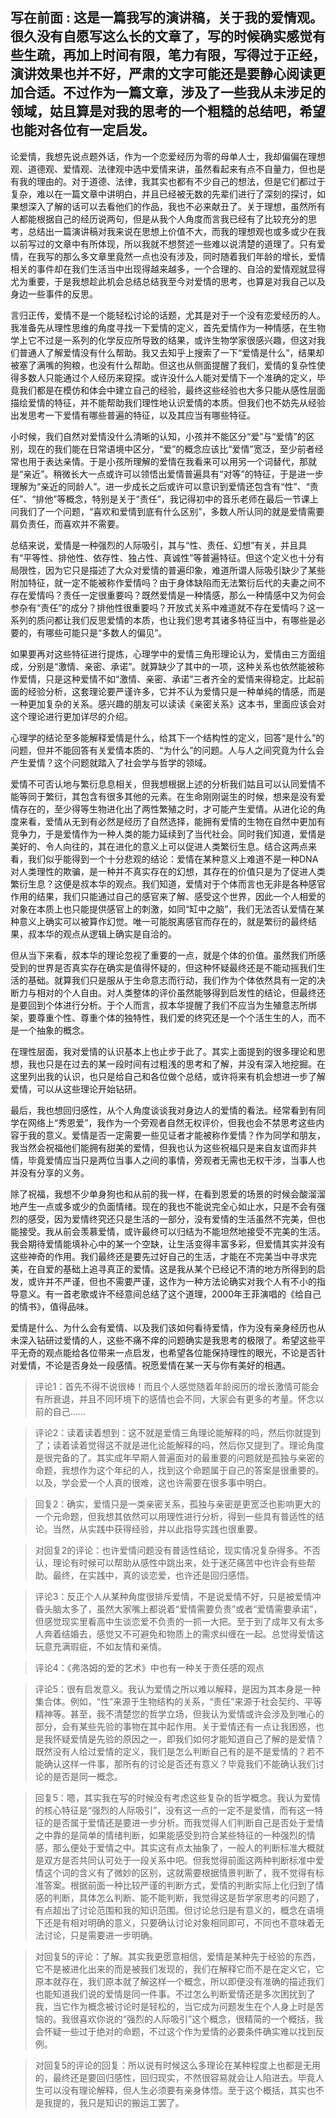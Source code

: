写在前面
: 这是一篇我写的演讲稿，关于我的爱情观。很久没有自愿写这么长的文章了，写的时候确实感觉有些生疏，再加上时间有限，笔力有限，写得过于正经，演讲效果也并不好，严肃的文字可能还是要静心阅读更加合适。不过作为一篇文章，涉及了一些我从未涉足的领域，姑且算是对我的思考的一个粗糙的总结吧，希望也能对各位有一定启发。
----------
论爱情，我想先说点题外话，作为一个恋爱经历为零的母单人士，我却偏偏在理想观、道德观、爱情观、法律观中选中爱情来讲，虽然看起来有点不自量力，但也是有我的理由的。对于道德、法律，我其实也都有不少自己的想法，但是它们都过于复杂，难以在一篇文章中讲明白，并且已经被无数的先辈们进行了深刻的探讨，如果想深入了解的话可以去看他们的作品，我也不必来献丑了。关于理想，虽然所有人都能根据自己的经历说两句，但是从我个人角度而言我已经有了比较充分的思考，总结出一篇演讲稿对我来说在思想上价值不大，而我的理想观也或多或少在我以前写过的文章中有所体现，所以我就不想赘述一些难以说清楚的道理了。只有爱情，在我写的那么多文章里竟然一点也没有涉及，同时随着我们年龄的增长，爱情相关的事件却在我们生活当中出现得越来越多，一个合理的、自洽的爱情观就显得尤为重要，于是我想趁此机会总结总结我至今对爱情的思考，也算是对我自己以及身边一些事件的反思。

言归正传，爱情不是一个能轻松讨论的话题，尤其是对于一个没有恋爱经历的人。我准备先从理性思维的角度寻找一下爱情的定义，首先爱情作为一种情感，在生物学上它不过是一系列的化学反应所导致的结果，或许生物学家很感兴趣，但这对我们普通人了解爱情没有什么帮助。我又去知乎上搜索了一下“爱情是什么”，结果却被塞了满嘴的狗粮，也没有什么帮助。但这也从侧面提醒了我们，爱情的复杂性使得多数人只能通过个人经历来窥探。或许没什么人能对爱情下一个准确的定义，毕竟我们都是在模仿和体会中建立自己的经验，最终这些经验也大多只能从感性层面描绘爱情的特征，并不能帮助我们理性地认识爱情的本质。但我们也不妨先从经验出发思考一下爱情有哪些普遍的特征，以及其应当有哪些特征。

小时候，我们自然对爱情没什么清晰的认知，小孩并不能区分“爱”与“爱情”的区别，现在的我们能在日常语境中区分，“爱”的概念应该比“爱情”宽泛，至少前者经常也用于表达亲情。于是小孩所理解的爱情在我看来可以用另一个词替代，那就是“亲近”。稍微长大一点或许可以领悟出爱情普遍具有“对等”的特征，于是进一步理解为“亲近的同龄人”。进一步成长之后或许可以意识到爱情还包含有“性”、“责任”、“排他”等概念，特别是关于“责任”，我记得初中的音乐老师在最后一节课上问我们了一个问题，“喜欢和爱情到底有什么区别”，多数人所认同的就是爱情需要肩负责任，而喜欢并不需要。

总结来说，爱情是一种强烈的人际吸引，其与“性、责任、幻想”有关，并且具有“平等性、排他性、依存性、独占性、真诚性”等普遍特征。但这个定义也十分有局限性，因为它只是描述了大众对爱情的普遍印象，难道所谓人际吸引缺少了某些附加特征，就一定不能被称作爱情吗？由于身体缺陷而无法繁衍后代的夫妻之间不存在爱情吗？责任一定很重要吗？既然爱情是一种情感，那么一种情感中又为何会参杂有“责任”的成分？排他性很重要吗？开放式关系中难道就不存在爱情吗？这一系列的质问都让我们反思爱情的本质，也让我们思考其诸多特征当中，有哪些是必要的，有哪些可能只是“多数人的偏见”。

如果要再对这些特征进行提炼，心理学中的爱情三角形理论认为，爱情由三方面组成，分别是“激情、亲密、承诺”。就算缺少了其中的一项，这种关系也依然能被称作爱情，只是这种爱情不如“激情、亲密、承诺”三者齐全的爱情来得稳定。比起前面的经验分析，这套理论要严谨许多，它并不认为爱情只是一种单纯的情感，而是一种更加复杂的关系。感兴趣的朋友可以读读《亲密关系》这本书，里面应该会对这个理论进行更加详尽的介绍。

心理学的结论至多能解释爱情是什么，给其下一个结构性的定义，回答“是什么”的问题，但并不能回答有关爱情本质的、“为什么”的问题。人与人之间究竟为什么会产生爱情？这个问题就踏入了社会学与哲学的领域。

爱情不可否认地与繁衍息息相关，但我想根据上述的分析我们姑且可以认同爱情不能等同于繁衍，其包含有很多其他的元素。在生命刚刚诞生的时候，想来是没有爱情存在的，至少得等生物进化出了两性繁殖之时，才可能产生爱情。从进化论的角度来看，爱情从无到有必然是经历了自然选择，能拥有爱情的生物在自然中更加有竞争力，于是爱情作为一种人类的能力延续到了当代社会。同时我们知道，爱情是美好的、令人向往的，其在进化的意义上可以促进人类繁衍生息。结合这两点来看，我们似乎能得到一个十分悲观的结论：爱情在某种意义上难道不是一种DNA对人类理性的欺骗，是一种并不真实存在的幻想，其存在的价值只是为了促进人类繁衍生息？这便是叔本华的观点。我们知道，爱情对于个体而言也无非是各种感官作用的结果，我们只能通过自己的感官来了解、感受这个世界，因此一个人相爱的对象在本质上也只能提供感官上的刺激，如同“缸中之脑”，我们无法否认爱情在某种意义上确实可以被算作幻觉。唯一可能脱离感官而存在的，就是繁衍的最终结果，叔本华的观点从逻辑上确实是自洽的。

但从当下来看，叔本华的理论忽视了重要的一点，就是个体的价值。虽然我们所感受到的世界是否真实存在确实是值得怀疑的，但这种怀疑最终还是不能动摇我们生活的基础。就算我们只是服从于生命意志而行动，我们作为个体依然具有一定的决断力与相对的个人自由。对人类整体的评价虽然能够得到启发性的结论，但最终还是要回到个体进行分析。于个人而言，叔本华提醒了我们不应当为生殖意志所绑架，要尊重个性、尊重个体的独特性，我们爱的终究还是一个个活生生的人，而不是一个抽象的概念。

在理性层面，我对爱情的认识基本上也止步于此了。其实上面提到的很多理论和思想，我也只是在过去的某一段时间有过粗浅的思考和了解，并没有深入地挖掘。在这里列出我的认识，也只是给自己和各位做个总结，或许将来有机会想进一步了解爱情，可以从这些理论开始钻研。

最后，我也想回归感性，从个人角度谈谈我对身边人的爱情的看法。经常看到有同学在网络上“秀恩爱”，我作为一个旁观者自然无权评价，但我也会不禁思考这些内容于我的意义。爱情是否一定需要一些见证者才能被称作爱情？作为同学和朋友，我当然会祝福他们能拥有甜美的爱情，但我也认为这些祝福只是来自友谊而非共情，毕竟爱情应当只是两位当事人之间的事情，旁观者无需也无权干涉，当事人也并没有分享的义务。

除了祝福，我想不少单身狗也和从前的我一样，在看到恩爱的场景的时候会酸溜溜地产生一点或多或少的负面情绪。现在的我也不能说完全心如止水，只是不会有强烈的感受，因为爱情终究还只是生活的一部分，没有爱情的生活虽然不完美，但也能接受。我从前会羡慕爱情，或许最终可以归结为不能坦然地接受不完美的生活。我会期待爱情能填补心中的某一个空缺，让生活变得丰富多彩，但爱情其实并没有这些神奇的作用。我们最终还是要先过好自己的生活，才能在不完美当中寻求完美，在自爱的基础上追寻真正的爱情。这是我从某个已经记不清的地方所得到的启发，或许并不严谨，但也不需要严谨，这作为一种方法论确实对我个人有不小的指导意义。有一首老歌或许不经意间总结了这个道理，2000年王菲演唱的《给自己的情书》，值得品味。

爱情是什么、为什么会有爱情、以及我们该如何看待爱情，作为没有亲身经历也从未深入钻研过爱情的人，这些不痛不痒的问题确实是我思考的极限了。希望这些平平无奇的观点能给各位带来一点启发，也希望各位能保持理性的眼光，不论是否针对爱情，不论是否身处一段感情。祝愿爱情在某一天与你有美好的相遇。

> 评论1：首先不得不说很棒！而且个人感觉随着年龄阅历的增长激情可能会有所衰退，并且不同环境下的感情也会不同，大家会有更多的考量。怀念以前的自己……

> 评论2：读着读着想到：这不就是爱情三角理论能解释的吗，然后你就提到了；读着读着觉得这不就是进化论能解释的吗，然后你又提到了。理论角度是很完备的了。其实成年早期人普遍面对的最重要的问题就是孤独与亲密的命题，我想作为这个年纪的人，找到这个命题属于自己的答案是很重要的。以及，学会爱一个人真的很难，这也许需要在很多事中明白。

> 回复2：确实，爱情只是一类亲密关系，孤独与亲密是更宽泛也影响更大的一个元命题，但我想其依然可以用理性进行分析，得到一些具有普适性的结论。当然，从实践中获得经验，并以此指导实践也很重要。

> 对回复2的评论：也许爱情问题没有普适性结论，现实情况复杂得多。不否认，理论有时候可以帮助从感性中跳出来，处于迷茫痛苦中也许会有些帮助。最终，在实践中，真的谈恋爱，也许还是回归感悟。

> 评论3：反正个人从某种角度很排斥爱情，不是说爱情不好，只是被爱情冲昏头脑太多了，虽然大家嘴上都说着“爱情需要负责”或者“爱情需要承诺”，但感觉现实里看高中生谈恋爱不负责的一抓一大把。至于到了成年又有太多人奔着结婚去，感觉又不可避免和物质上的需求纠缠在一起。总觉得爱情这玩意充满瑕疵，不如友情和亲情。

> 评论4：《弗洛姆的爱的艺术》中也有一种关于责任感的观点

> 评论5：很有启发意义。我认为爱情之所以难以解释，是因为其本身是一种集合体。例如，“性”来源于生物结构的关系，“责任”来源于社会契约、平等精神等。甚至，我不清楚您的哲学立场，但我认为爱情或许会涉及到唯心的部分，会有某些先验的事物在其中起作用。关于爱情还有一点让我困惑，也是我怀疑爱情是先验的原因之一，即我们如何才能知道自己了解的是爱情？既然没有人给过爱情的定义，我们是怎么判断自己有的是不是爱情的？若不能确认这样一件事，那所有的讨论是否还有意义？毕竟我们不能确认我们讨论的是否是同一概念。

> 回复5：嗯，其实我在写的时候没有考虑这些复杂的哲学概念。我认为爱情的核心特征是“强烈的人际吸引”，没有这一点的一定不是爱情，而有这一特征的是否属于爱情还是要进一步分析。而我觉得人们判断自己是否处于爱情之中靠的是简单的情绪判断，如果能感受到符合某些特征的一种强烈的情感，那么便处于爱情之中。其实这有点太抽象了，一般人的判断标准大概就是双方是否共同认可处于一段关系中吧。但我觉得前面这两种判断标准中爱情这个词的含义有了微妙的区别，这就需要根据情景判断了，我不觉得有标准答案。根据前面一种比较严谨的判断方式，爱情的判断实际上化归到了情感的判断，具体怎么判断、能不能判断，我觉得这是哲学家思考的问题了，有点超出了讨论范围和我的知识范围。但讨论总归是有意义的，概念在语境下还是有相对明确的意义，只要确认讨论对象相同即可，不同也不意味着无法讨论，只是需要进一步明确。

> 对回复5的评论：了解。其实我更愿意相信，爱情是某种先于经验的东西，它不是被进化出来的而是被我们发现的，我们在解释它而不是在定义它，它原本就存在，我们原本就了解这样一个概念，所以即便没有准确的描述我们也能知道我们说的爱情是同一件事。不过怎么判断爱情还是多次困扰到了我，当它作为概念被讨论时是轻松的，当它成为问题发生在个人身上时是苦恼的。我很喜欢你说的“强烈的人际吸引”这个概念，很精简的一个概括，我会怀疑一些过于绝对的命题，不过这个作为爱情的必要条件确实难以找到反例。

> 对回复5的评论的回复：所以说有时候这么多理论在某种程度上也都是无用的，最终还是要回归感性，回归现实，不然很容易就会让人陷进去。毕竟人生可以没有理论解释，但人生必须要有亲身体悟。至于这个概括，其实也不是我提的，我只是知识的搬运工罢了。